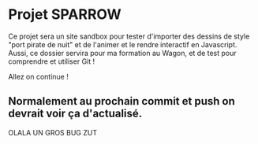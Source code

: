 # Projet SPARROW

Ce projet sera un site sandbox pour tester d'importer des dessins de style "port pirate de nuit" et de l'animer et le rendre interactif en Javascript. 
Aussi, ce dossier servira pour ma formation au Wagon, et de test pour comprendre et utiliser Git !

Allez on continue ! 
## Normalement au prochain commit et push on devrait voir ça d'actualisé.

OLALA UN GROS BUG ZUT 